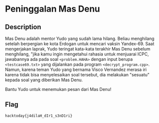 # Peninggalan Mas Denu

## Description
Mas Denu adalah mentor Yudo yang sudah lama hilang. Beliau menghilang setelah berpergian ke kota Erdogan untuk mencari vaksin Yandex-69. Saat mengerjakan laprak, Yudo teringat kata-kata terakhir Mas Denu sebelum menghilang, "jika kamu ingin mengetahui rahasia untuk menjuarai ICPC, jawabannya ada pada soal `<problem.HAHA>` dengan input berupa `<testcase69.txt>` yang dijalankan pada program `<decrypt_program.cpp>`. Namun, karena teman Yudo yang bernama Visco Vernandez merasa iri karena tidak bisa menyelesaikan soal tersebut, dia melakukan "sesuatu" kepada soal yang diberikan Mas Denu.

Bantu Yudo untuk menemukan pesan dari Mas Denu!

## Flag
`hacktoday{j4dilaH_dIr1_s3nD1ri}`
